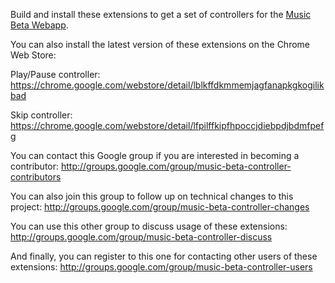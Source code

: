 Build and install these extensions to get a set of controllers for the [Music Beta Webapp](http://music.google.com).

You can also install the latest version of these extensions on the Chrome Web Store:

Play/Pause controller:
https://chrome.google.com/webstore/detail/lblkffdkmmemjagfanapkgkogilikbad

Skip controller:
https://chrome.google.com/webstore/detail/lfpilffkipfhpoccjdiebpdjbdmfpefg

You can contact this Google group if you are interested in becoming a contributor:
http://groups.google.com/group/music-beta-controller-contributors

You can also join this group to follow up on technical changes to this project:
http://groups.google.com/group/music-beta-controller-changes

You can use this other group to discuss usage of these extensions:
http://groups.google.com/group/music-beta-controller-discuss

And finally, you can register to this one for contacting other users of these extensions:
http://groups.google.com/group/music-beta-controller-users
